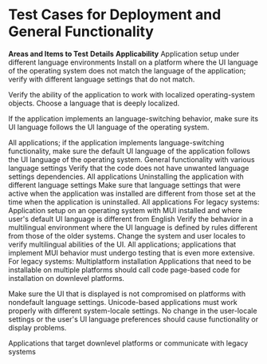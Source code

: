 

# Test Cases for Deployment and General Functionality

**Areas and Items to Test**
**Details**
**Applicability**
Application setup under different language environments
Install on a platform where the UI language of the operating system does not match the language of the application; verify with different language settings that do not match.

Verify the ability of the application to work with localized operating-system objects. Choose a language that is deeply localized.

If the application implements an language-switching behavior, make sure its UI language follows the UI language of the operating system.

All applications; if the application implements language-switching functionality, make sure the default UI language of the application follows the UI language of the operating system.
General functionality with various language settings
Verify that the code does not have unwanted language settings dependencies.
All applications
Uninstalling the application with different language settings
Make sure that language settings that were active when the application was installed are different from those set at the time when the application is uninstalled.
All applications
For legacy systems: Application setup on an operating system with MUI installed and where user's default UI language is different from English
Verify the behavior in a multilingual environment where the UI language is defined by rules different from those of the older systems. Change the system and user locales to verify multilingual abilities of the UI.
All applications; applications that implement MUI behavior must undergo testing that is even more extensive.
For legacy systems: Multiplatform installation
Applications that need to be installable on multiple platforms should call code page-based code for installation on downlevel platforms.

Make sure the UI that is displayed is not compromised on platforms with nondefault language settings. Unicode-based applications must work properly with different system-locale settings. No change in the user-locale settings or the user's UI language preferences should cause functionality or display problems.

Applications that target downlevel platforms or communicate with legacy systems


